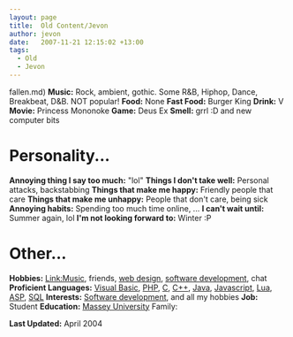 ```yaml
---
layout: page
title:  Old Content/Jevon
author: jevon
date:   2007-11-21 12:15:02 +13:00
tags:
  - Old
  - Jevon
---
```


fallen.md)
**Music:** Rock, ambient, gothic. Some R&B, Hiphop, Dance, Breakbeat, D&B. NOT popular!
**Food:** None
**Fast Food:** Burger King
**Drink:** V
**Movie:** Princess Mononoke
**Game:** Deus Ex
**Smell:** grrl :D and new computer bits
 
# Personality...
**Annoying thing I say too much:** "lol"
**Things I don't take well:** Personal attacks, backstabbing
**Things that make me happy:** Friendly people that care
**Things that make me unhappy:** People that don't care, being sick
**Annoying habits:** Spending too much time online, ...
**I can't wait until:** Summer again, lol
**I'm not looking forward to:** Winter :P
	
# Other...
**Hobbies:** [Link:Music](link-music.md), friends, [web design](Web_Development.md), [software development](Software.md), chat
**Proficient Languages:** [Visual Basic](Visual_Basic.md), [PHP](PHP.md), [C](C.md), [C++](c-.md), [Java](Java.md), [Javascript](Javascript.md), [Lua](lua.md), [ASP](asp.md), [SQL](sql.md)
**Interests:** [Software development](Software.md), and all my hobbies
**Job:** Student
**Education:** <a href="http://www.massey.ac.nz">Massey University</a>
Family: 

**Last Updated:** April 2004
